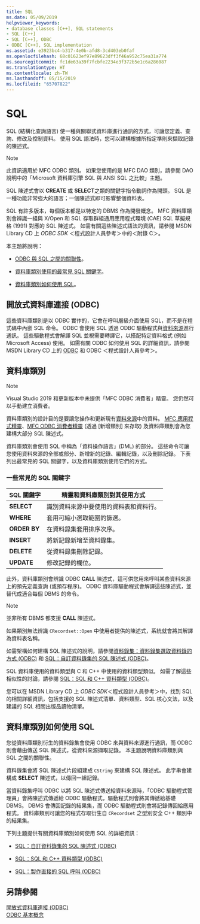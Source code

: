 ```yaml
---
title: SQL
ms.date: 05/09/2019
helpviewer_keywords:
- database classes [C++], SQL statements
- SQL [C++]
- SQL [C++], ODBC
- ODBC [C++], SQL implementation
ms.assetid: e3923bc4-b317-4e0b-afd8-3cd403eb0faf
ms.openlocfilehash: 68c01623ef97e89623dff3f46a952c75ea31a774
ms.sourcegitcommit: fc1de63a39f7fcbfe2234e3f372b5e1c6a286087
ms.translationtype: HT
ms.contentlocale: zh-TW
ms.lasthandoff: 05/15/2019
ms.locfileid: "65707822"
---
```

# <a name="sql"></a>SQL

SQL (結構化查詢語言) 使一種與關聯式資料庫進行通訊的方式，可讓您定義、查詢、修改及控制資料。 使用 SQL 語法時，您可以建構根據所指定準則來擷取記錄的陳述式。

> [!NOTE]
>  此資訊適用於 MFC ODBC 類別。 如果您使用的是 MFC DAO 類別，請參閱 DAO　說明中的「Microsoft 資料庫引擎 SQL 與 ANSI SQL 之比較」主題。

SQL 陳述式會以 **CREATE** 或 **SELECT**之類的關鍵字指令動詞作為開頭。 SQL 是一種功能非常強大的語言；一個陳述式即可影響整個資料表。

SQL 有許多版本，每個版本都是以特定的 DBMS 作為開發概念。 MFC 資料庫類別會辨識一組與 X/Open 和 SQL 存取群組通用應用程式環境 (CAE) SQL 草擬規格 (1991) 對應的 SQL 陳述式。 如需有關這些陳述式語法的資訊，請參閱 MSDN Library CD 上 *ODBC SDK* ＜程式設計人員參考＞中的＜附錄 C＞。

本主題將說明：

- [ODBC 與 SQL 之間的關聯性](#_core_open_database_connectivity_.28.odbc.29)。

- [資料庫類別使用的最常見 SQL 關鍵字](#_core_the_database_classes)。

- [資料庫類別如何使用 SQL](#_core_how_the_database_classes_use_sql)。

##  <a name="_core_open_database_connectivity_.28.odbc.29"></a> 開放式資料庫連接 (ODBC)

這些資料庫類別是以 ODBC 實作的，它會在呼叫層級介面使用 SQL，而不是在程式碼中內嵌 SQL 命令。 ODBC 會使用 SQL 透過 ODBC 驅動程式與[資料來源](../../data/odbc/data-source-odbc.md)進行通訊。 這些驅動程式會解譯 SQL 並視需要轉譯它，以搭配特定資料格式 (例如 Microsoft Access) 使用。 如需有關 ODBC 如何使用 SQL 的詳細資訊，請參閱 MSDN Library CD 上的 [ODBC](../../data/odbc/odbc-basics.md) 和 ODBC ＜程式設計人員參考＞。

##  <a name="_core_the_database_classes"></a> 資料庫類別

> [!NOTE] 
> Visual Studio 2019 和更新版本中未提供「MFC ODBC 消費者」精靈。 您仍然可以手動建立消費者。

資料庫類別的設計目的是要讓您操作和更新現有[資料來源](../../data/odbc/data-source-odbc.md)中的資料。 [MFC 應用程式精靈](../../mfc/reference/database-support-mfc-application-wizard.md)、[MFC ODBC 消費者精靈](../../mfc/reference/adding-an-mfc-odbc-consumer.md) (透過 [新增類別] 來存取) 及資料庫類別會為您建構大部分 SQL 陳述式。

資料庫類別會使用 SQL 中稱為「資料操作語言」(DML) 的部分。 這些命令可讓您使用資料來源的全部或部分、新增新的記錄、編輯記錄，以及刪除記錄。 下表列出最常見的 SQL 關鍵字，以及資料庫類別使用它們的方式。

### <a name="some-common-sql-keywords"></a>一些常見的 SQL 關鍵字

|SQL 關鍵字|精靈和資料庫類別對其使用方式|
|-----------------|---------------------------------------------|
|**SELECT**|識別資料來源中要使用的資料表和資料行。|
|**WHERE**|套用可縮小選取範圍的篩選。|
|**ORDER BY**|在資料錄集套用排序次序。|
|**INSERT**|將新記錄新增至資料錄集。|
|**DELETE**|從資料錄集刪除記錄。|
|**UPDATE**|修改記錄的欄位。|

此外，資料庫類別會辨識 ODBC **CALL** 陳述式，這可供您用來呼叫某些資料來源上的預先定義查詢 (或預存程序)。 ODBC 資料庫驅動程式會解譯這些陳述式，並替代成適合每個 DBMS 的命令。

> [!NOTE]
>  並非所有 DBMS 都支援 **CALL** 陳述式。

如果類別無法辨識 `CRecordset::Open` 中使用者提供的陳述式，系統就會將其解譯為資料表名稱。

如需架構如何建構 SQL 陳述式的說明，請參閱[資料錄集：資料錄集選取資料錄的方式 (ODBC)](../../data/odbc/recordset-how-recordsets-select-records-odbc.md) 和 [SQL：自訂資料錄集的 SQL 陳述式 (ODBC)](../../data/odbc/sql-customizing-your-recordsets-sql-statement-odbc.md)。

SQL 資料庫使用的資料類型與 C 和 C++ 中使用的資料類型類似。 如需了解這些相似性的討論，請參閱 [SQL：SQL 和 C++ 資料類型 (ODBC)](../../data/odbc/sql-sql-and-cpp-data-types-odbc.md)。

您可以在 MSDN Library CD 上 *ODBC SDK*＜程式設計人員參考＞中，找到 SQL 的相關詳細資訊，包括支援的 SQL 陳述式清單、資料類型、SQL 核心文法，以及建議的 SQL 相關出版品讀物清單。

##  <a name="_core_how_the_database_classes_use_sql"></a> 資料庫類別如何使用 SQL

您從資料庫類別衍生的資料錄集會使用 ODBC 來與資料來源進行通訊，而 ODBC 則會藉由傳送 SQL 陳述式，從資料來源擷取記錄。 本主題說明資料庫類別與 SQL 之間的關聯性。

資料錄集會將 SQL 陳述式片段組建成 `CString` 來建構 SQL 陳述式。 此字串會建構成 **SELECT** 陳述式，以傳回一組記錄。

當資料錄集呼叫 ODBC 以將 SQL 陳述式傳送給資料來源時，「ODBC 驅動程式管理員」會將陳述式傳遞給 ODBC 驅動程式，驅動程式則會將其傳遞給基礎 DBMS。 DBMS 會傳回記錄的結果集，而 ODBC 驅動程式則會將記錄傳回給應用程式。 資料庫類別可讓您的程式存取衍生自 `CRecordset` 之型別安全 C++ 類別中的結果集。

下列主題提供有關資料庫類別如何使用 SQL 的詳細資訊：

- [SQL：自訂資料錄集的 SQL 陳述式 (ODBC)](../../data/odbc/sql-customizing-your-recordsets-sql-statement-odbc.md)

- [SQL：SQL 和 C++ 資料類型 (ODBC)](../../data/odbc/sql-sql-and-cpp-data-types-odbc.md)

- [SQL：製作直接的 SQL 呼叫 (ODBC)](../../data/odbc/sql-making-direct-sql-calls-odbc.md)

## <a name="see-also"></a>另請參閱

[開放式資料庫連接 (ODBC)](../../data/odbc/open-database-connectivity-odbc.md)<br/>
[ODBC 基本概念](../../data/odbc/odbc-basics.md)